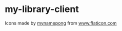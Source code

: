 # my-library-client

<div>Icons made by <a href="https://www.flaticon.com/authors/mynamepong" title="mynamepong">mynamepong</a> from <a href="https://www.flaticon.com/"             title="Flaticon">www.flaticon.com</a></div>
